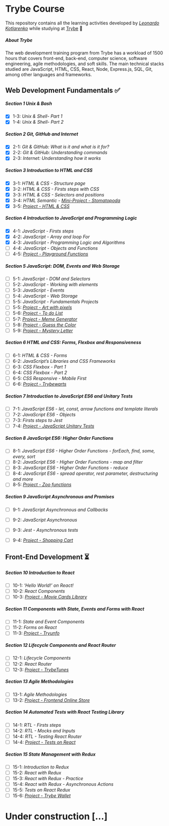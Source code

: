 # Trybe Course

This repository contains all the learning activities developed by _[Leonardo Kotlarenko](https://www.linkedin.com/in/lkotlarenko)_ while studying at [Trybe](https://www.betrybe.com/) :rocket:

##### About Trybe

The web development training program from Trybe has a workload of 1500 hours that covers front-end, back-end, computer science, software engineering, agile methodologies, and soft skills.
The main technical stacks studied are JavaScript, HTML, CSS, React, Node, Express.js, SQL, Git, among other languages and frameworks.

<!-- Thanks to https://github.com/larissajuliavsa for translating most of this readme template :D -->

## Web Development Fundamentals :white_check_mark:

##### Section 1 Unix & Bash

- [x] 1-3: _Unix & Shell- Part 1_
- [x] 1-4: _Unix & Shell- Part 2_

##### Section 2 Git, GitHub and Internet

- [x] 2-1: _Git & GitHub: What is it and what is it for?_
- [x] 2-2: _Git & GitHub: Understanding commands_
- [x] 2-3: _Internet: Understanding how it works_

##### Section 3 Introduction to HTML and CSS

- [x] 3-1: _HTML & CSS - Structure page_
- [x] 3-2: _HTML & CSS - Firsts steps with CSS_
- [x] 3-3: _HTML & CSS - Selectors and positions_
- [x] 3-4: _HTML Semantic - [Mini-Project - Stomatopoda](https://lkotlarenko.github.io/stomatopoda)_
- [x] 3-5: _[Project - HTML & CSS](https://github.com/lkotlarenko/lessons-learned)_

##### Section 4 Introduction to JavaScript and Programming Logic

- [x] 4-1: _JavaScript - Firsts steps_
- [x] 4-2: _JavaScript - Array and loop For_
- [x] 4-3: _JavaScript - Programming Logic and Algorithms_
- [ ] 4-4: _JavaScript - Objects and Functions_
- [ ] 4-5: _[Project - Playground Functions]()_

##### Section 5 JavaScript: DOM, Events and Web Storage

- [ ] 5-1: _JavaScript - DOM and Selectors_
- [ ] 5-2: _JavaScript - Working with elements_
- [ ] 5-3: _JavaScript - Events_
- [ ] 5-4: _JavaScript - Web Storage_
- [ ] 5-5: _JavaScript - Fundamentals Projects_
- [ ] 5-5: _[Project - Art with pixels]()_
- [ ] 5-6: _[Project - To do List]()_
- [ ] 5-7: _[Project - Meme Generator]()_
- [ ] 5-8: _[Project - Guess the Color]()_
- [ ] 5-9: _[Project - Mystery Letter]()_

##### Section 6 HTML and CSS: Forms, Flexbox and Responsiveness

- [ ] 6-1: _HTML & CSS - Forms_
- [ ] 6-2: _JavaScript’s Libraries and CSS Frameworks_
- [ ] 6-3: _CSS Flexbox - Part 1_
- [ ] 6-4: _CSS Flexbox - Part 2_
- [ ] 6-5: _CSS Responsive - Mobile First_
- [ ] 6-6: _[Project - Trybewarts]()_

##### Section 7 Introduction to JavaScript ES6 and Unitary Tests

- [ ] 7-1: _JavaScript ES6 - let, const, arrow functions and template literals_
- [ ] 7-2: _JavaScript ES6 - Objects_
- [ ] 7-3: _Firsts steps to Jest_
- [ ] 7-4: _[Project - JavaScript Unitary Tests]()_

##### Section 8 JavaScript ES6: Higher Order Functions

- [ ] 8-1: _JavaScript ES6 - Higher Order Functions - forEach, find, some, every, sort_
- [ ] 8-2: _JavaScript ES6 - Higher Order Functions - map and filter_
- [ ] 8-3: _JavaScript ES6 - Higher Order Functions - reduce_
- [ ] 8-4: _JavaScript ES6 - spread operator, rest parameter, destructuring and more_
- [ ] 8-5: _[Project - Zoo functions]()_

##### Section 9 JavaScript Asynchronous and Promises

- [ ] 9-1: _JavaScript Asynchronous and Callbacks_
- [ ] 9-2: _JavaScript Asynchronous_
- [ ] 9-3: _Jest - Asynchronous tests_
- [ ] 9-4: _[Project - Shopping Cart]()_


## Front-End Development :hourglass_flowing_sand:

##### Section 10 Introduction to React

- [ ] 10-1: _‘Hello World!’ on React!_
- [ ] 10-2: _React Components_
- [ ] 10-3: _[Project - Movie Cards Library]()_

##### Section 11 Components with State, Events and Forms with React

- [ ] 11-1: _State and Event Components_
- [ ] 11-2: _Forms on React_
- [ ] 11-3: _[Project - Tryunfo]()_

##### Section 12 Lifecycle Components and React Router

- [ ] 12-1: _Lifecycle Components_
- [ ] 12-2: _React Router_
- [ ] 12-3: _[Project - TrybeTunes]()_

##### Section 13 Agile Methodologies

- [ ] 13-1: _Agile Methodologies_
- [ ] 13-2: _[Project - Frontend Online Store]()_

##### Section 14 Automated Tests with React Testing Library

- [ ] 14-1: _RTL - Firsts steps_
- [ ] 14-2: _RTL - Mocks and Inputs_
- [ ] 14-4: _RTL - Testing React Router_
- [ ] 14-4: _[Project - Tests on React]()_

##### Section 15 State Management with Redux

- [ ] 15-1: _Introduction to Redux_
- [ ] 15-2: _React with Redux_
- [ ] 15-3: _React with Redux - Practice_
- [ ] 15-4: _React with Redux - Asynchronous Actions_
- [ ] 15-5: _Tests on React Redux_
- [ ] 15-6: _[Project - Trybe Wallet]()_

# Under construction [...]

<!-- ##### Section 17 Trivia

- [ ] 17-1: _[Project - Trivia Game]()_

##### Section 18 Context Api and React Hooks

- [ ] 18-1: _Context API React_
- [ ] 18-2: _React Hooks - useState and useContext_
- [ ] 18-3: _React Hooks - useEffect and Hooks customizados_
- [ ] 18-4: _[Project - StarWars Datatable com Context API e Hooks]()_

##### Bloco 19: Projeto Final de Front-end

- [ ] 19-1: _[Project - App de Receitas]()_

## Desenvolvimento Back-end :hourglass_flowing_sand:

##### Bloco 20: Introdução - Bancos de dados relacionais

- [ ] 20-1: _Banco de dados SQL_
- [ ] 20-2: _Encontrando dados em um banco de dados_
- [ ] 20-3: _Filtrando dados de forma específica_
- [ ] 20-4: _Manipulando tabelas_
- [ ] 20-5: _[Project - All For One]()_

##### Bloco 21: Bancos de dados relacionais

- [ ] 21-1: _Funções mais usadas no SQL_
- [ ] 21-2: _Descomplicando JOINs e UNIONs_
- [ ] 21-3: _Stored Routines & Subqueries_
- [ ] 21-4: _[Project - Vocabulary Booster]()_

##### Bloco 22: Bancos de dados relacionais

- [ ] 22-1: _Transformando ideias em um modelo de banco de dados_
- [ ] 22-2: _Normalização, Formas Normais e Dumps_
- [ ] 22-2: _Transformando ideias em um modelo de banco de dados - Parte 2_
- [ ] 22-3: _[Project - One For All]()_

##### Bloco 23: Introdução - NoSQL

- [ ] 23-1: _MongoDB - Introdução_
- [ ] 23-2: _Filter Operators_
- [ ] 23-3: _[Project - Data Flights]()_

##### Bloco 24: Updates

- [ ] 24-1: _Updates Simples_
- [ ] 24-2: _Updates Complexos - Arrays - Parte 1_
- [ ] 24-3: _Updates Complexos - Arrays - Parte 2_
- [ ] 24-4: _[Project - Commerce]()_

##### Bloco 25: Aggregation Framework

- [ ] 25-1: _Aggregation Framework - Part 1_
- [ ] 25-2: _Aggregation Framework - Part 2_
- [ ] 25-3: _[Project - Aggregations]()_

##### Bloco 26: Intro - NodeJS

- [ ] 26-1: _NodeJS - Introdução_
- [ ] 26-2: _NodeJS - Fluxo Assíncrono_
- [ ] 26-3: _NodeJS - Arquitetura_
- [ ] 26-4: _[Project - A CLI of Ice and Fire]()_

##### Bloco 27: NodeJS

- [ ] 27-1: _Express: HTTP com Node.js_
- [ ] 27-2: _Arquitetura de Software - Introdução ao MVC_
- [ ] 27-3: _[Project - Cookmaster]()_

##### Bloco 28: NodeJS

- [ ] 28-1: _Arquitetura de Software - Camada de Serviço_
- [ ] 28-2: _Arquitetura web - Rest e Restful_
- [ ] 28-3: _[Project - Store Manager]()_

##### Bloco 29: NodeJS

- [ ] 29-1: _NodeJS - JWT - (JSON Web Token)_
- [ ] 29-2: _NodeJS - Upload de arquivos com Multer_
- [ ] 29-3: _[Project - Cookmaster V2]()_

##### Bloco 30: Introdução - Deploy

- [ ] 30-1: _Infraestrutura - Deploy com Heroku_
- [ ] 30-2: _Deploy - Gerenciadores de Processos_
- [ ] 30-3: _[Project - Stranger Things]()_

##### Bloco 31: Projeto

- [ ] 31-1: _[Project - Trybeer]()_

##### Bloco 32: Arquitetura de Software

- [ ] 32-1: _Arquitetura - Princípios SOLID_
- [ ] 32-2: _ORM - Interface da aplicação com o banco de dados_
- [ ] 32-3: _Arquitetura de Software - DDD_
- [ ] 32-4: _Boas práticas na escrita de testes_
- [ ] 32-3: _[Project - API de Blogs]()_

##### Bloco 33: Sockets

- [ ] 30-1: _Sockets - TCP/UDP & NET_
- [ ] 30-2: _Sockets - Socket.io_
- [ ] 30-3: _[Project - Webchat]()_

##### Bloco 34: Projeto

- [ ] 34-1: _[Project - Trybeer V2]()_

## Ciência da Computação :hourglass_flowing_sand:

##### Bloco 35: Introdução - Ciência da Computação

- [ ] 35-1: _Arquitetura de Computadores_
- [ ] 35-2: _Arquitetura de redes_
- [ ] 35-3: _Redes de computadores, ferramentas e segurança_
- [ ] 35-4: _[Project - Explorando os protocolos]()_

##### Bloco 36: Python

- [ ] 35-1: _Aprendendo Python_
- [ ] 35-2: _Testes e Exceções_
- [ ] 35-3: _Entrada e Saída de dados_
- [ ] 36-4: _Entrada e Saída de dados_
- [ ] 35-5: _[Project - Tech news]()_ -->


